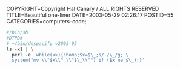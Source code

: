 COPYRIGHT=Copyright Hal Canary / ALL RIGHTS RESERVED
TITLE=Beautiful one-liner
DATE=2003-05-29 02:26:17
POSTID=55
CATEGORIES=computers-code;

```sh
#/bin/sh
#DTPD#
# ~/bin/despacify v2003-05
ls -x1 | \
  perl -e 'while(<>){chomp;$x=$\_;s/ /\_/g; \
  system("mv \\"$x\\" \\"$\_\\"") if ($x ne $\_);}'
```
